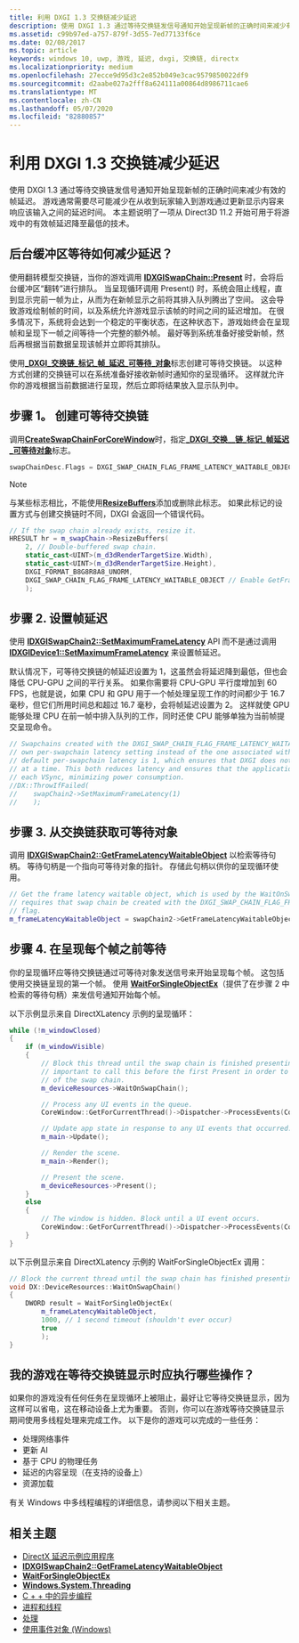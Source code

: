 ```yaml
---
title: 利用 DXGI 1.3 交换链减少延迟
description: 使用 DXGI 1.3 通过等待交换链发信号通知开始呈现新帧的正确时间来减少有效的帧延迟。
ms.assetid: c99b97ed-a757-879f-3d55-7ed77133f6ce
ms.date: 02/08/2017
ms.topic: article
keywords: windows 10, uwp, 游戏, 延迟, dxgi, 交换链, directx
ms.localizationpriority: medium
ms.openlocfilehash: 27ecce9d95d3c2e852b049e3cac9579850022df9
ms.sourcegitcommit: d2aabe027a2fff8a624111a00864d8986711cae6
ms.translationtype: MT
ms.contentlocale: zh-CN
ms.lasthandoff: 05/07/2020
ms.locfileid: "82880857"
---
```

# <a name="reduce-latency-with-dxgi-13-swap-chains"></a>利用 DXGI 1.3 交换链减少延迟

使用 DXGI 1.3 通过等待交换链发信号通知开始呈现新帧的正确时间来减少有效的帧延迟。 游戏通常需要尽可能减少在从收到玩家输入到游戏通过更新显示内容来响应该输入之间的延迟时间。 本主题说明了一项从 Direct3D 11.2 开始可用于将游戏中的有效帧延迟降至最低的技术。

## <a name="how-does-waiting-on-the-back-buffer-reduce-latency"></a>后台缓冲区等待如何减少延迟？

使用翻转模型交换链，当你的游戏调用 [**IDXGISwapChain::Present**](/windows/win32/api/dxgi/nf-dxgi-idxgiswapchain-present) 时，会将后台缓冲区“翻转”进行排队。 当呈现循环调用 Present() 时，系统会阻止线程，直到显示完前一帧为止，从而为在新帧显示之前将其排入队列腾出了空间。 这会导致游戏绘制帧的时间，以及系统允许游戏显示该帧的时间之间的延迟增加。 在很多情况下，系统将会达到一个稳定的平衡状态，在这种状态下，游戏始终会在呈现帧和呈现下一帧之间等待一个完整的额外帧。 最好等到系统准备好接受新帧，然后再根据当前数据呈现该帧并立即将其排队。

使用[**\_DXGI\_交换链\_标记\_帧\_延迟\_可等待\_对象**](/windows/win32/api/dxgi/ne-dxgi-dxgi_swap_chain_flag)标志创建可等待交换链。 以这种方式创建的交换链可以在系统准备好接收新帧时通知你的呈现循环。 这样就允许你的游戏根据当前数据进行呈现，然后立即将结果放入显示队列中。

## <a name="step-1-create-a-waitable-swap-chain"></a>步骤 1。 创建可等待交换链

调用[**CreateSwapChainForCoreWindow**](/windows/win32/api/dxgi1_2/nf-dxgi1_2-idxgifactory2-createswapchainforcorewindow)时，指定[**\_DXGI\_交换\_\_链\_标记\_帧延迟\_可等待对象**](/windows/win32/api/dxgi/ne-dxgi-dxgi_swap_chain_flag)标志。

```cpp
swapChainDesc.Flags = DXGI_SWAP_CHAIN_FLAG_FRAME_LATENCY_WAITABLE_OBJECT; // Enable GetFrameLatencyWaitableObject().
```

> [!NOTE]
> 与某些标志相比，不能使用[**ResizeBuffers**](/windows/win32/api/dxgi/nf-dxgi-idxgiswapchain-resizebuffers)添加或删除此标志。 如果此标记的设置方式与创建交换链时不同，DXGI 会返回一个错误代码。

```cpp
// If the swap chain already exists, resize it.
HRESULT hr = m_swapChain->ResizeBuffers(
    2, // Double-buffered swap chain.
    static_cast<UINT>(m_d3dRenderTargetSize.Width),
    static_cast<UINT>(m_d3dRenderTargetSize.Height),
    DXGI_FORMAT_B8G8R8A8_UNORM,
    DXGI_SWAP_CHAIN_FLAG_FRAME_LATENCY_WAITABLE_OBJECT // Enable GetFrameLatencyWaitableObject().
    );
```

## <a name="step-2-set-the-frame-latency"></a>步骤 2. 设置帧延迟

使用 [**IDXGISwapChain2::SetMaximumFrameLatency**](/windows/win32/api/dxgi1_3/nf-dxgi1_3-idxgiswapchain2-setmaximumframelatency) API 而不是通过调用 [**IDXGIDevice1::SetMaximumFrameLatency**](/windows/win32/api/dxgi/nf-dxgi-idxgidevice1-setmaximumframelatency) 来设置帧延迟。

默认情况下，可等待交换链的帧延迟设置为 1，这虽然会将延迟降到最低，但也会降低 CPU-GPU 之间的平行关系。 如果你需要将 CPU-GPU 平行度增加到 60 FPS，也就是说，如果 CPU 和 GPU 用于一个帧处理呈现工作的时间都少于 16.7 毫秒，但它们所用时间总和超过 16.7 毫秒，会将帧延迟设置为 2。 这样就使 GPU 能够处理 CPU 在前一帧中排入队列的工作，同时还使 CPU 能够单独为当前帧提交呈现命令。

```cpp
// Swapchains created with the DXGI_SWAP_CHAIN_FLAG_FRAME_LATENCY_WAITABLE_OBJECT flag use their
// own per-swapchain latency setting instead of the one associated with the DXGI device. The
// default per-swapchain latency is 1, which ensures that DXGI does not queue more than one frame
// at a time. This both reduces latency and ensures that the application will only render after
// each VSync, minimizing power consumption.
//DX::ThrowIfFailed(
//    swapChain2->SetMaximumFrameLatency(1)
//    );
```

## <a name="step-3-get-the-waitable-object-from-the-swap-chain"></a>步骤 3. 从交换链获取可等待对象

调用 [**IDXGISwapChain2::GetFrameLatencyWaitableObject**](/windows/win32/api/dxgi1_3/nf-dxgi1_3-idxgiswapchain2-getframelatencywaitableobject) 以检索等待句柄。 等待句柄是一个指向可等待对象的指针。 存储此句柄以供你的呈现循环使用。

```cpp
// Get the frame latency waitable object, which is used by the WaitOnSwapChain method. This
// requires that swap chain be created with the DXGI_SWAP_CHAIN_FLAG_FRAME_LATENCY_WAITABLE_OBJECT
// flag.
m_frameLatencyWaitableObject = swapChain2->GetFrameLatencyWaitableObject();
```

## <a name="step-4-wait-before-rendering-each-frame"></a>步骤 4. 在呈现每个帧之前等待

你的呈现循环应等待交换链通过可等待对象发送信号来开始呈现每个帧。 这包括使用交换链呈现的第一个帧。 使用 [**WaitForSingleObjectEx**](/windows/win32/api/synchapi/nf-synchapi-waitforsingleobjectex)（提供了在步骤 2 中检索的等待句柄）来发信号通知开始每个帧。

以下示例显示来自 DirectXLatency 示例的呈现循环：

```cpp
while (!m_windowClosed)
{
    if (m_windowVisible)
    {
        // Block this thread until the swap chain is finished presenting. Note that it is
        // important to call this before the first Present in order to minimize the latency
        // of the swap chain.
        m_deviceResources->WaitOnSwapChain();

        // Process any UI events in the queue.
        CoreWindow::GetForCurrentThread()->Dispatcher->ProcessEvents(CoreProcessEventsOption::ProcessAllIfPresent);

        // Update app state in response to any UI events that occurred.
        m_main->Update();

        // Render the scene.
        m_main->Render();

        // Present the scene.
        m_deviceResources->Present();
    }
    else
    {
        // The window is hidden. Block until a UI event occurs.
        CoreWindow::GetForCurrentThread()->Dispatcher->ProcessEvents(CoreProcessEventsOption::ProcessOneAndAllPending);
    }
}
```

以下示例显示来自 DirectXLatency 示例的 WaitForSingleObjectEx 调用：

```cpp
// Block the current thread until the swap chain has finished presenting.
void DX::DeviceResources::WaitOnSwapChain()
{
    DWORD result = WaitForSingleObjectEx(
        m_frameLatencyWaitableObject,
        1000, // 1 second timeout (shouldn't ever occur)
        true
        );
}
```

## <a name="what-should-my-game-do-while-it-waits-for-the-swap-chain-to-present"></a>我的游戏在等待交换链显示时应执行哪些操作？

如果你的游戏没有任何任务在呈现循环上被阻止，最好让它等待交换链显示，因为这样可以省电，这在移动设备上尤为重要。 否则，你可以在游戏等待交换链显示期间使用多线程处理来完成工作。 以下是你的游戏可以完成的一些任务：

-   处理网络事件
-   更新 AI
-   基于 CPU 的物理任务
-   延迟的内容呈现（在支持的设备上）
-   资源加载

有关 Windows 中多线程编程的详细信息，请参阅以下相关主题。

## <a name="related-topics"></a>相关主题

* [DirectX 延迟示例应用程序](https://github.com/microsoftarchive/msdn-code-gallery-microsoft/tree/master/Official%20Windows%20Platform%20Sample/DirectX%20latency%20sample)
* [**IDXGISwapChain2::GetFrameLatencyWaitableObject**](/windows/win32/api/dxgi1_3/nf-dxgi1_3-idxgiswapchain2-getframelatencywaitableobject)
* [**WaitForSingleObjectEx**](/windows/win32/api/synchapi/nf-synchapi-waitforsingleobjectex)
* [**Windows.System.Threading**](/uwp/api/Windows.System.Threading)
* [C + + 中的异步编程](/windows/uwp/threading-async/asynchronous-programming-in-cpp-universal-windows-platform-apps)
* [进程和线程](/windows/win32/procthread/processes-and-threads)
* [处理](/windows/win32/sync/synchronization)
* [使用事件对象 (Windows)](/windows/win32/sync/using-event-objects)